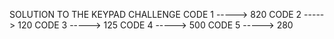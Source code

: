SOLUTION TO THE KEYPAD CHALLENGE
CODE 1 ----->	820
CODE 2 ----->	120
CODE 3 ----->	125
CODE 4 ----->	500
CODE 5 ----->	280

